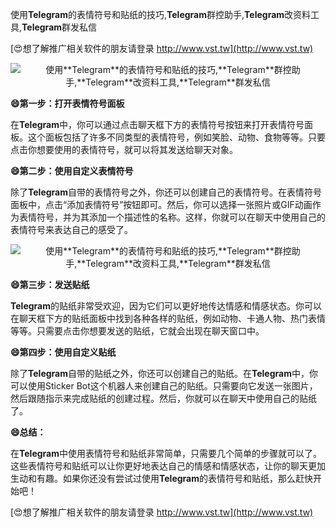 使用**Telegram**的表情符号和贴纸的技巧,**Telegram**群控助手,**Telegram**改资料工具,**Telegram**群发私信

[😍想了解推广相关软件的朋友请登录 http://www.vst.tw](http://www.vst.tw)

 <center><img src="https://vst.tw/MP4/tuiguang/png/6.png" alt="使用**Telegram**的表情符号和贴纸的技巧,**Telegram**群控助手,**Telegram**改资料工具,**Telegram**群发私信"></center>

**😄第一步：打开表情符号面板**

在**Telegram**中，你可以通过点击聊天框下方的表情符号按钮来打开表情符号面板。这个面板包括了许多不同类型的表情符号，例如笑脸、动物、食物等等。只要点击你想要使用的表情符号，就可以将其发送给聊天对象。

**😄第二步：使用自定义表情符号**

除了**Telegram**自带的表情符号之外，你还可以创建自己的表情符号。在表情符号面板中，点击“添加表情符号”按钮即可。然后，你可以选择一张照片或GIF动画作为表情符号，并为其添加一个描述性的名称。这样，你就可以在聊天中使用自己的表情符号来表达自己的感受了。

 <center><img src="https://vst.tw/MP4/tuiguang/png/1.png" alt="使用**Telegram**的表情符号和贴纸的技巧,**Telegram**群控助手,**Telegram**改资料工具,**Telegram**群发私信"></center>

**😄第三步：发送贴纸**

**Telegram**的贴纸非常受欢迎，因为它们可以更好地传达情感和情感状态。你可以在聊天框下方的贴纸面板中找到各种各样的贴纸，例如动物、卡通人物、热门表情等等。只需要点击你想要发送的贴纸，它就会出现在聊天窗口中。

**😄第四步：使用自定义贴纸**

除了**Telegram**自带的贴纸之外，你还可以创建自己的贴纸。在**Telegram**中，你可以使用Sticker Bot这个机器人来创建自己的贴纸。只需要向它发送一张图片，然后跟随指示来完成贴纸的创建过程。然后，你就可以在聊天中使用自己的贴纸了。

**😄总结：**

在**Telegram**中使用表情符号和贴纸非常简单，只需要几个简单的步骤就可以了。这些表情符号和贴纸可以让你更好地表达自己的情感和情感状态，让你的聊天更加生动和有趣。如果你还没有尝试过使用**Telegram**的表情符号和贴纸，那么赶快开始吧！

[😍想了解推广相关软件的朋友请登录 http://www.vst.tw](http://www.vst.tw)



